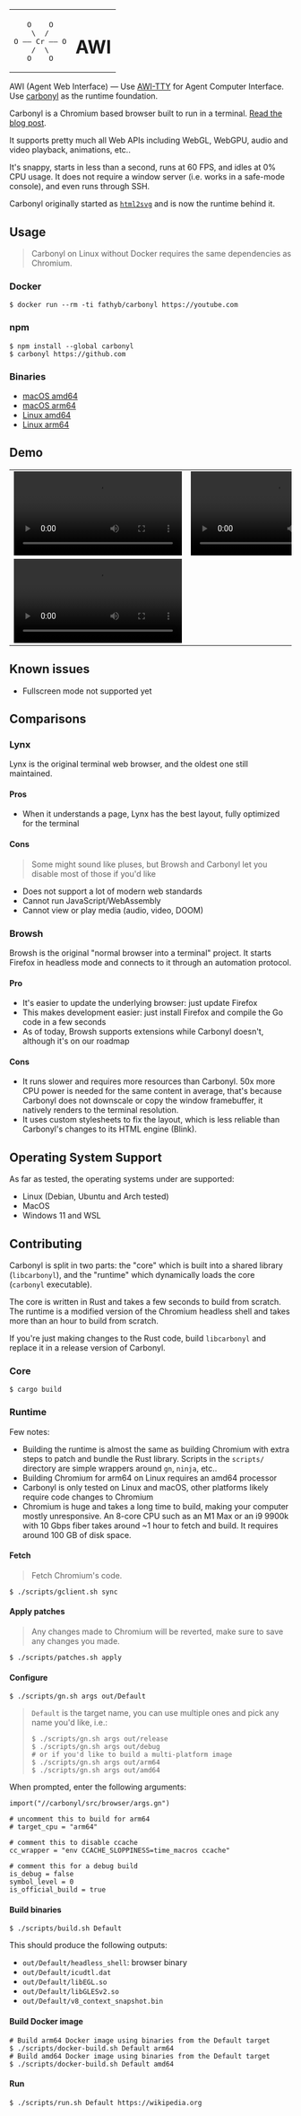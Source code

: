 <table align="center">
  <tbody>
    <tr>
      <td>
        <p></p>
        <pre>
   O    O
    \  /
O —— Cr —— O
    /  \
   O    O</pre>
      </td>
      <td><h1>AWI</h1></td>
    </tr>
  </tbody>
</table>

AWI (Agent Web Interface) — Use [AWI-TTY](docs/PRD/AWI-TTY.md) for Agent Computer Interface. Use [carbonyl](https://github.com/fathyb/carbonyl) as the runtime foundation.

Carbonyl is a Chromium based browser built to run in a terminal. [Read the blog post](https://fathy.fr/carbonyl).

It supports pretty much all Web APIs including WebGL, WebGPU, audio and video playback, animations, etc..

It's snappy, starts in less than a second, runs at 60 FPS, and idles at 0% CPU usage. It does not require a window server (i.e. works in a safe-mode console), and even runs through SSH.

Carbonyl originally started as [`html2svg`](https://github.com/fathyb/html2svg) and is now the runtime behind it.

## Usage

> Carbonyl on Linux without Docker requires the same dependencies as Chromium.

### Docker

```shell
$ docker run --rm -ti fathyb/carbonyl https://youtube.com
```

### npm

```console
$ npm install --global carbonyl
$ carbonyl https://github.com
```

### Binaries

- [macOS amd64](https://github.com/fathyb/carbonyl/releases/download/v0.0.3/carbonyl.macos-amd64.zip)
- [macOS arm64](https://github.com/fathyb/carbonyl/releases/download/v0.0.3/carbonyl.macos-arm64.zip)
- [Linux amd64](https://github.com/fathyb/carbonyl/releases/download/v0.0.3/carbonyl.linux-amd64.zip)
- [Linux arm64](https://github.com/fathyb/carbonyl/releases/download/v0.0.3/carbonyl.linux-arm64.zip)

## Demo

<table>
  <tbody>
    <tr>
      <td>
        <video src="https://user-images.githubusercontent.com/5746414/213682926-f1cc2de7-a38c-4125-9257-92faecfc7e24.mp4">
      </td>
      <td>
        <video src="https://user-images.githubusercontent.com/5746414/213682913-398d3d11-1af8-4ae6-a0cd-a7f878efd88b.mp4">
      </td>
    </tr>
    <tr>
      <td colspan="2">
        <video src="https://user-images.githubusercontent.com/5746414/213682918-d6396a4f-ee23-431d-828e-4ad6a00e690e.mp4">
      </td>
    </tr>
  </tbody>
</table>

## Known issues

- Fullscreen mode not supported yet

## Comparisons

### Lynx

Lynx is the original terminal web browser, and the oldest one still maintained.

#### Pros

- When it understands a page, Lynx has the best layout, fully optimized for the terminal

#### Cons

> Some might sound like pluses, but Browsh and Carbonyl let you disable most of those if you'd like

- Does not support a lot of modern web standards
- Cannot run JavaScript/WebAssembly
- Cannot view or play media (audio, video, DOOM)

### Browsh

Browsh is the original "normal browser into a terminal" project. It starts Firefox in headless mode and connects to it through an automation protocol.

#### Pro

- It's easier to update the underlying browser: just update Firefox
- This makes development easier: just install Firefox and compile the Go code in a few seconds
- As of today, Browsh supports extensions while Carbonyl doesn't, although it's on our roadmap

#### Cons

- It runs slower and requires more resources than Carbonyl. 50x more CPU power is needed for the same content in average, that's because Carbonyl does not downscale or copy the window framebuffer, it natively renders to the terminal resolution.
- It uses custom stylesheets to fix the layout, which is less reliable than Carbonyl's changes to its HTML engine (Blink).

## Operating System Support

As far as tested, the operating systems under are supported:

- Linux (Debian, Ubuntu and Arch tested)
- MacOS
- Windows 11 and WSL

## Contributing

Carbonyl is split in two parts: the "core" which is built into a shared library (`libcarbonyl`), and the "runtime" which dynamically loads the core (`carbonyl` executable).

The core is written in Rust and takes a few seconds to build from scratch. The runtime is a modified version of the Chromium headless shell and takes more than an hour to build from scratch.

If you're just making changes to the Rust code, build `libcarbonyl` and replace it in a release version of Carbonyl.

### Core

```console
$ cargo build
```

### Runtime

Few notes:

- Building the runtime is almost the same as building Chromium with extra steps to patch and bundle the Rust library. Scripts in the `scripts/` directory are simple wrappers around `gn`, `ninja`, etc..
- Building Chromium for arm64 on Linux requires an amd64 processor
- Carbonyl is only tested on Linux and macOS, other platforms likely require code changes to Chromium
- Chromium is huge and takes a long time to build, making your computer mostly unresponsive. An 8-core CPU such as an M1 Max or an i9 9900k with 10 Gbps fiber takes around ~1 hour to fetch and build. It requires around 100 GB of disk space.

#### Fetch

> Fetch Chromium's code.

```console
$ ./scripts/gclient.sh sync
```

#### Apply patches

> Any changes made to Chromium will be reverted, make sure to save any changes you made.

```console
$ ./scripts/patches.sh apply
```

#### Configure

```console
$ ./scripts/gn.sh args out/Default
```

> `Default` is the target name, you can use multiple ones and pick any name you'd like, i.e.:
>
> ```console
> $ ./scripts/gn.sh args out/release
> $ ./scripts/gn.sh args out/debug
> # or if you'd like to build a multi-platform image
> $ ./scripts/gn.sh args out/arm64
> $ ./scripts/gn.sh args out/amd64
> ```

When prompted, enter the following arguments:

```gn
import("//carbonyl/src/browser/args.gn")

# uncomment this to build for arm64
# target_cpu = "arm64"

# comment this to disable ccache
cc_wrapper = "env CCACHE_SLOPPINESS=time_macros ccache"

# comment this for a debug build
is_debug = false
symbol_level = 0
is_official_build = true
```

#### Build binaries

```console
$ ./scripts/build.sh Default
```

This should produce the following outputs:

- `out/Default/headless_shell`: browser binary
- `out/Default/icudtl.dat`
- `out/Default/libEGL.so`
- `out/Default/libGLESv2.so`
- `out/Default/v8_context_snapshot.bin`

#### Build Docker image

```console
# Build arm64 Docker image using binaries from the Default target
$ ./scripts/docker-build.sh Default arm64
# Build amd64 Docker image using binaries from the Default target
$ ./scripts/docker-build.sh Default amd64
```

#### Run

```
$ ./scripts/run.sh Default https://wikipedia.org
```
